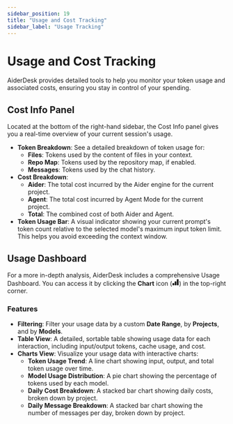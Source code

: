 ```yaml
---
sidebar_position: 19
title: "Usage and Cost Tracking"
sidebar_label: "Usage Tracking"
---
```


# Usage and Cost Tracking

AiderDesk provides detailed tools to help you monitor your token usage and associated costs, ensuring you stay in control of your spending.

## Cost Info Panel

Located at the bottom of the right-hand sidebar, the Cost Info panel gives you a real-time overview of your current session's usage.

- **Token Breakdown**: See a detailed breakdown of token usage for:
    - **Files**: Tokens used by the content of files in your context.
    - **Repo Map**: Tokens used by the repository map, if enabled.
    - **Messages**: Tokens used by the chat history.
- **Cost Breakdown**:
    - **Aider**: The total cost incurred by the Aider engine for the current project.
    - **Agent**: The total cost incurred by Agent Mode for the current project.
    - **Total**: The combined cost of both Aider and Agent.
- **Token Usage Bar**: A visual indicator showing your current prompt's token count relative to the selected model's maximum input token limit. This helps you avoid exceeding the context window.

## Usage Dashboard

For a more in-depth analysis, AiderDesk includes a comprehensive Usage Dashboard. You can access it by clicking the **Chart** icon (<svg xmlns="http://www.w3.org/2000/svg" width="16" height="16" fill="currentColor" class="bi bi-bar-chart-fill" viewBox="0 0 16 16"><path d="M1 11a1 1 0 0 1 1-1h2a1 1 0 0 1 1 1v3a1 1 0 0 1-1 1H2a1 1 0 0 1-1-1v-3zm5-4a1 1 0 0 1 1-1h2a1 1 0 0 1 1 1v7a1 1 0 0 1-1 1H7a1 1 0 0 1-1-1V7zm5-5a1 1 0 0 1 1-1h2a1 1 0 0 1 1 1v12a1 1 0 0 1-1 1h-2a1 1 0 0 1-1-1V2z"/></svg>) in the top-right corner.

### Features

- **Filtering**: Filter your usage data by a custom **Date Range**, by **Projects**, and by **Models**.
- **Table View**: A detailed, sortable table showing usage data for each interaction, including input/output tokens, cache usage, and cost.
- **Charts View**: Visualize your usage data with interactive charts:
    - **Token Usage Trend**: A line chart showing input, output, and total token usage over time.
    - **Model Usage Distribution**: A pie chart showing the percentage of tokens used by each model.
    - **Daily Cost Breakdown**: A stacked bar chart showing daily costs, broken down by project.
    - **Daily Message Breakdown**: A stacked bar chart showing the number of messages per day, broken down by project.
